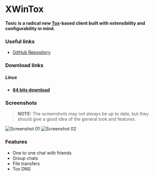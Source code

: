 # XWinTox
**Toxic is a radical new [Tox](https://tox.chat)-based client built with extensibility and configurability in mind.**

### Useful links
- [GitHub Repository](https://github.com/JX7P/XwinTox)

### Download links
##### **Linux**
- [**64 bits download**](https://github.com/JX7P/XwinTox/releases/download/DR5/XwinTox_DR5_Linux64.tar.gz)

### Screenshots
> **NOTE:**
> The screenshots may not always be up to date, but they should give a good idea of the general look and features.

![Screenshot 01](https://raw.githubusercontent.com/ToxClient/wiki/master/_static/clients/screenshots/XwinTox/screenshot_01.png)
![Screenshot 02](https://raw.githubusercontent.com/ToxClient/wiki/master/_static/clients/screenshots/XwinTox/screenshot_02.png)

### Features
- One to one chat with friends
- Group chats
- File transfers
- Tox DNS
